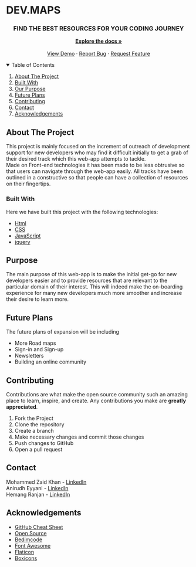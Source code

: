 # DEV.MAPS

  <h3 align="center">FIND THE BEST RESOURCES FOR YOUR CODING JOURNEY </h3>

  <p align="center">
    <a href="https://github.com/ZaidKhan2002/DEV.MAPS"><strong>Explore the docs »</strong></a>
    <br />
    <br />
    <a href="https://zaidkhan2002.github.io/DEV.MAPS/">View Demo</a>
    ·
    <a href="https://github.com/ZaidKhan2002/DEV.MAPS/issues">Report Bug</a>
    ·
    <a href="https://github.com/ZaidKhan2002/DEV.MAPS/issues">Request Feature</a>
  </p>
</p>



<!-- TABLE OF CONTENTS -->
<details open="open">
  <summary>Table of Contents</summary>
  <ol>
    <li>
      <a href="#about-the-project">About The Project</a>
    </li>
    <li>
      <a href="#built-with">Built With</a>
    </li>
    <li><a href="#purpose">Our Purpose</a></li>
    <li><a href="#future-plans">Future Plans</a></li>
    <li><a href="#contributing">Contributing</a></li>
    <li><a href="#contact">Contact</a></li>
    <li><a href="#acknowledgements">Acknowledgements</a></li>
  </ol>
</details>



<!-- ABOUT THE PROJECT -->
## About The Project

This project is mainly focused on the increment of outreach of development support for new developers who may find it difficult initially to get a grab of their desired track which this web-app attempts to tackle.<br>
Made on Front-end technologies it has been made to be less obtrusive so that users can navigate through the web-app easily. All tracks have been outlined in a constructive so that people can have a collection of resources on their fingertips.<br>


### Built With

Here we have built this project with the following technologies:

* [Html](https://html.com/)
* [CSS](https://css-tricks.com/)
* [JavaScript](https://www.javascript.com/)
* [jquery](https://jquery.com)



<!-- Purpose -->
## Purpose

The main purpose of this web-app is to make the initial get-go for new developers easier and to provide resources that are relevant to the particular domain of their interest. 
This will indeed make the on-boarding experience for many new developers much more smoother and increase their desire to learn more.


<!-- Future Plans -->
## Future Plans

The future plans of expansion will be including
<ul><li>More Road maps</li>
  <li>Sign-in and Sign-up</li>
  <li>Newsletters</li>
  <li>Building an online community</li>
</ul>  


<!-- CONTRIBUTING -->
## Contributing

Contributions are what make the open source community such an amazing place to learn, inspire, and create. Any contributions you make are **greatly appreciated**.

1. Fork the Project
2. Clone the repository
3. Create a branch
4. Make necessary changes and commit those changes
5. Push changes to GitHub
6. Open a pull request


<!-- CONTACT -->
## Contact

Mohammed Zaid Khan - [LinkedIn](https://www.linkedin.com/in/zaid-khan-a342231b5/)<br>
Anirudh Eyyani - [LinkedIn](https://www.linkedin.com/in/anirudh-eyyani-3036671ba/)<br>
Hemang Ranjan - [LinkedIn](https://www.linkedin.com/in/hemang-ranjan-789384134/)<br>


<!-- ACKNOWLEDGEMENTS -->
## Acknowledgements
* [GitHub Cheat Sheet](https://education.github.com/git-cheat-sheet-education.pdf)
* [Open Source ](https://opensource.org/)
* [Bedimcode](https://github.com/bedimcode)
* [Font Awesome](https://fontawesome.com)
* [Flaticon](https://www.flaticon.com/)
* [Boxicons](https://boxicons.com/)
